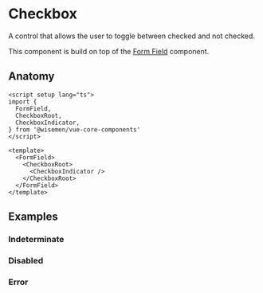 # Checkbox

A control that allows the user to toggle between checked and not checked.

This component is build on top of the [Form Field](/packages/components-next/components/form-field/form-field.html) component.

<ComponentPreview name="checkbox/examples/main" />

## Anatomy

```vue
<script setup lang="ts">
import {
  FormField,
  CheckboxRoot,
  CheckboxIndicator,
} from '@wisemen/vue-core-components'
</script>

<template>
  <FormField>
    <CheckboxRoot>
      <CheckboxIndicator />
    </CheckboxRoot>
  </FormField>
</template>
```

## Examples

### Indeterminate

<ComponentPreview name="checkbox/examples/indeterminate" />

### Disabled

<ComponentPreview name="checkbox/examples/disabled" />

### Error

<ComponentPreview name="checkbox/examples/error" />

<!-- @include: ./checkbox-meta.md -->